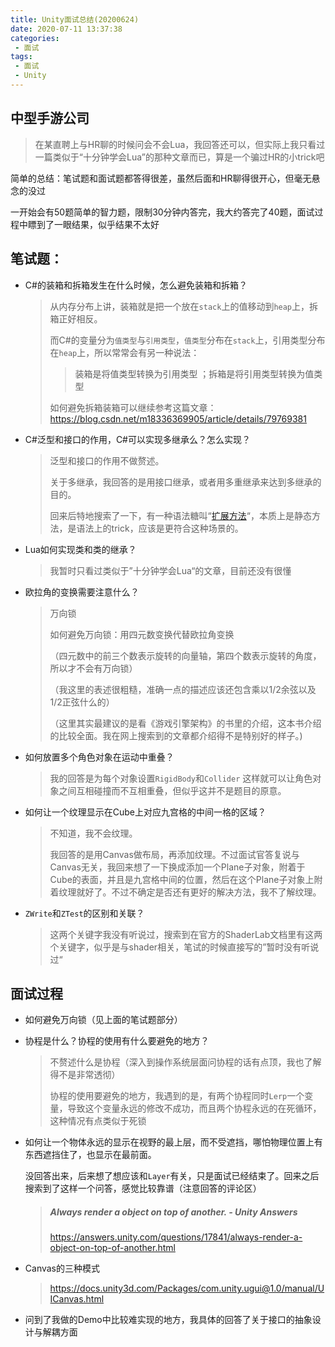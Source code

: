 ```yaml
---
title: Unity面试总结(20200624)
date: 2020-07-11 13:37:38
categories:
 - 面试
tags:
 - 面试
 - Unity
---
```


## 中型手游公司

> 在某直聘上与HR聊的时候问会不会Lua，我回答还可以，但实际上我只看过一篇类似于“十分钟学会Lua”的那种文章而已，算是一个骗过HR的小trick吧

简单的总结：笔试题和面试题都答得很差，虽然后面和HR聊得很开心，但毫无悬念的没过

一开始会有50题简单的智力题，限制30分钟内答完，我大约答完了40题，面试过程中瞟到了一眼结果，似乎结果不太好

## 笔试题：

- C#的装箱和拆箱发生在什么时候，怎么避免装箱和拆箱？

  > 从内存分布上讲，装箱就是把一个放在`stack`上的值移动到`heap`上，拆箱正好相反。
  >
  > 而C#的变量分为`值类型`与`引用类型`，`值类型`分布在`stack`上，引用类型分布在`heap`上，所以常常会有另一种说法：
  >
  > > 装箱是将值类型转换为引用类型 ；拆箱是将引用类型转换为值类型
  > 
  > 如何避免拆箱装箱可以继续参考这篇文章：https://blog.csdn.net/m18336369905/article/details/79769381
  >

- C#泛型和接口的作用，C#可以实现多继承么？怎么实现？

  > 泛型和接口的作用不做赘述。
  >
  > 关于多继承，我回答的是用接口继承，或者用多重继承来达到多继承的目的。
  >
  > 回来后特地搜索了一下，有一种语法糖叫“[扩展方法](https://docs.microsoft.com/zh-cn/dotnet/csharp/programming-guide/classes-and-structs/extension-methods)“，本质上是静态方法，是语法上的trick，应该是更符合这种场景的。
  
- Lua如何实现类和类的继承？

  > 我暂时只看过类似于”十分钟学会Lua“的文章，目前还没有很懂

- 欧拉角的变换需要注意什么？

  > 万向锁
  >
  > 如何避免万向锁：用四元数变换代替欧拉角变换
  >
  > （四元数中的前三个数表示旋转的向量轴，第四个数表示旋转的角度，所以才不会有万向锁）
  >
  > （我这里的表述很粗糙，准确一点的描述应该还包含乘以1/2余弦以及1/2正弦什么的）
  >
  > （这里其实最建议的是看《游戏引擎架构》的书里的介绍，这本书介绍的比较全面。我在网上搜索到的文章都介绍得不是特别好的样子。)

- 如何放置多个角色对象在运动中重叠？

  > 我的回答是为每个对象设置`RigidBody`和`Collider` 这样就可以让角色对象之间互相碰撞而不互相重叠，但似乎这并不是题目的原意。

- 如何让一个纹理显示在Cube上对应九宫格的中间一格的区域？

  > 不知道，我不会纹理。
  >
  > 我回答的是用Canvas做布局，再添加纹理。不过面试官答复说与Canvas无关，我回来想了一下换成添加一个Plane子对象，附着于Cube的表面，并且是九宫格中间的位置，然后在这个Plane子对象上附着纹理就好了。不过不确定是否还有更好的解决方法，我不了解纹理。

- `ZWrite`和`ZTest`的区别和关联？

  > 这两个关键字我没有听说过，搜索到在官方的ShaderLab文档里有这两个关键字，似乎是与shader相关，笔试的时候直接写的”暂时没有听说过“

## 面试过程
- 如何避免万向锁（见上面的笔试题部分）

- 协程是什么？协程的使用有什么要避免的地方？

  > 不赘述什么是协程（深入到操作系统层面问协程的话有点顶，我也了解得不是非常透彻）
  >
  > 协程的使用要避免的地方，我遇到的是，有两个协程同时`Lerp`一个变量，导致这个变量永远的修改不成功，而且两个协程永远的在死循环，这种情况有点类似于死锁

- 如何让一个物体永远的显示在视野的最上层，而不受遮挡，哪怕物理位置上有东西遮挡住了，也显示在最前面。

  没回答出来，后来想了想应该和`Layer`有关，只是面试已经结束了。回来之后搜索到了这样一个问答，感觉比较靠谱（注意回答的评论区）
  
  > ##### Always render a object on top of another. - Unity Answers
  > https://answers.unity.com/questions/17841/always-render-a-object-on-top-of-another.html
  
- Canvas的三种模式

  > https://docs.unity3d.com/Packages/com.unity.ugui@1.0/manual/UICanvas.html

- 问到了我做的Demo中比较难实现的地方，我具体的回答了关于接口的抽象设计与解耦方面